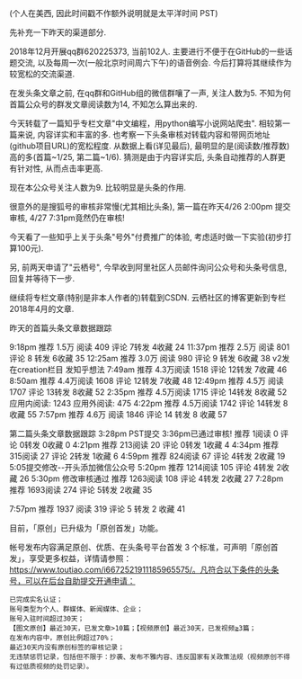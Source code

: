 

(个人在美西, 因此时间戳不作额外说明就是太平洋时间 PST)


先补充一下昨天的渠道部分.


2018年12月开展qq群620225373, 当前102人. 主要进行不便于在GitHub的一些话题交流, 以及每周一次(一般北京时间周六下午)的语音例会.
今后打算将其继续作为较宽松的交流渠道.


在发头条文章之前, 在qq群和GitHub组的微信群嚷了一声, 关注人数为5. 不知为何首篇公众号的群发文章阅读数为14, 不知怎么算出来的.


今天转载了一篇知乎专栏文章"中文编程，用python编写小说网站爬虫". 相较第一篇来说, 内容详实和丰富的多. 也考察一下头条审核对转载内容和带网页地址(github项目URL)的宽松程度. 从数据上看(详见最后), 最明显的是(阅读数/推荐数)高的多(首篇~1/25, 第二篇~1/6). 猜测是由于内容详实后, 头条自动推荐的人群更有针对性, 从而点击率更高.


现在本公众号关注人数为9. 比较明显是头条的作用.


很意外的是搜狐号的审核非常慢(尤其相比头条), 第一篇在昨天4/26 2:00pm 提交审核, 4/27 7:31pm竟然仍在审核!


今天看了一些知乎上关于头条"号外"付费推广的体验, 考虑适时做一下实验(初步打算100元).


另, 前两天申请了"云栖号", 今早收到阿里社区人员邮件询问公众号和头条号信息, 回复并等待下一步.


继续将专栏文章(特别是非本人作者的)转载到CSDN. 云栖社区的博客更新到专栏2018年4月的文章.


昨天的首篇头条文章数据跟踪

9:18pm
    推荐 1.5万 阅读 409
    评论 7转发 4收藏 24
11:37pm
    推荐 2.5万 阅读 801
    评论 8 转发 6收藏 35
12:25am
    推荐 3.0万 阅读 980
    评论 9 转发 6收藏 38
v2发在creation栏目
发知乎想法
7:49am
    推荐 4.3万阅读 1518
    评论 12转发 7收藏 46
8:50am
    推荐 4.4万阅读 1608
    评论 12转发 7收藏 48
12:49pm
    推荐 4.5万 阅读 1707
    评论 13转发 8收藏 52
2:35pm
    推荐 4.5万阅读 1715
    评论 14转发 8收藏 52
    应用内阅读: 1243 应用外阅读: 475
4:22pm
    推荐 4.5万阅读 1742
    评论 14转发 8收藏 55
7:57pm
    推荐 4.6万 阅读 1846
    评论 14 转发 8 收藏 57


第二篇头条文章数据跟踪
3:28pm PST提交 
3:36pm已通过审核!
    推荐 1阅读 0
    评论 0转发 0收藏 0
4:21pm
    推荐 213阅读 20
    评论 0转发 1收藏 4
4:34pm
    推荐 315阅读 27
    评论 2转发 1收藏 6
4:59pm
    推荐 824阅读 67
    评论 4转发 2收藏 19
5:05提交修改--开头添加微信公众号
5:20pm
    推荐 1214阅读 105
    评论 4转发 2收藏 26
5:30pm 修改审核通过
    推荐 1263阅读 108
    评论 4转发 2收藏 27
7:28pm
    推荐 1693阅读 274
    评论 5转发 2收藏 35

7:57pm
    推荐 1937 阅读 319
    评论 5 转发 2 收藏 41

目前，「原创」已升级为「原创首发」功能。

帐号发布内容满足原创、优质、在头条号平台首发 3 个标准，可声明「原创首发」，享受更多权益，详情请参照：https://www.toutiao.com/i6672521911185965575/。凡符合以下条件的头条号，可以在后台自助提交开通申请：

    已完成实名认证；
    账号类型为个人、群媒体、新闻媒体、企业；
    账号入驻时间超过30天；
    【图文原创】最近30天，已发文章>10篇；【视频原创】最近30天，已发视频≧3篇；
    在发布内容中，原创比例超过70%；
    最近30天内没有原创标签的审核记录；
    无违禁惩罚记录，包括但不限于：抄袭、发布不雅内容、违反国家有关政策法规（视频原创不得有过低质视频的处罚记录）。
